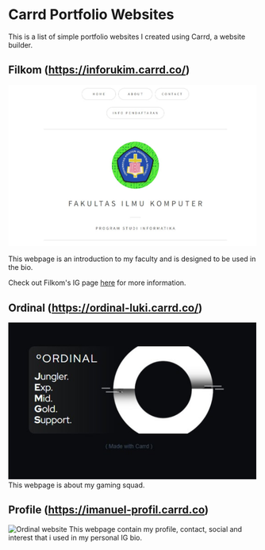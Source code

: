 # Carrd Portfolio Websites

This is a list of simple portfolio websites I created using Carrd, a website builder.

## Filkom (https://inforukim.carrd.co/)

<img src="filkom.jpg" alt="Filkom website" width="500"/>

This webpage is an introduction to my faculty and is designed to be used in the bio. 

Check out Filkom's IG page [here](https://www.instagram.com/informatikaukim/) for more information.

## Ordinal (https://ordinal-luki.carrd.co/)

<img src="ordinal1.jpg" alt="Ordinal website" width="500"/>
This webpage is about my gaming squad.

## Profile (https://imanuel-profil.carrd.co)

<img src="prfile.jpg" alt="Ordinal website" width="500"/>
This webpage contain my profile, contact, social and interest that i used in my personal IG bio.
